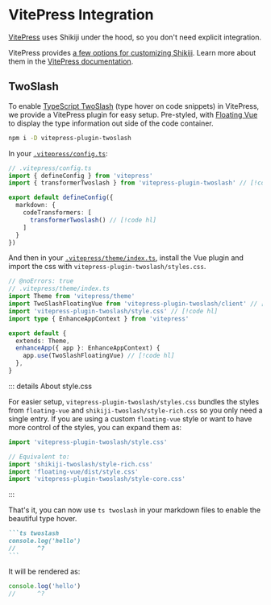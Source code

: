 # VitePress Integration

[VitePress](https://vitepress.dev/) uses Shikiji under the hood, so you don't need explicit integration.

VitePress provides [a few options for customizing Shikiji](https://github.com/vuejs/vitepress/blob/main/src/node/markdown/markdown.ts#L66-L112). Learn more about them in the [VitePress documentation](https://vitepress.dev/reference/site-config#markdown).

## TwoSlash

To enable [TypeScript TwoSlash](/packages/twoslash) (type hover on code snippets) in VitePress, we provide a VitePress plugin for easy setup. Pre-styled, with [Floating Vue](https://floating-vue.starpad.dev/) to display the type information out side of the code container.

<Badges name="vitepress-plugin-twoslash" />

```bash
npm i -D vitepress-plugin-twoslash
```

In your [`.vitepress/config.ts`](https://vitepress.dev/reference/site-config):

```ts twoslash
// .vitepress/config.ts
import { defineConfig } from 'vitepress'
import { transformerTwoslash } from 'vitepress-plugin-twoslash' // [!code hl]

export default defineConfig({
  markdown: {
    codeTransformers: [
      transformerTwoslash() // [!code hl]
    ]
  }
})
```

And then in your [`.vitepress/theme/index.ts`](https://vitepress.dev/guide/custom-theme), install the Vue plugin and import the css with `vitepress-plugin-twoslash/styles.css`.

```ts twoslash
// @noErrors: true
// .vitepress/theme/index.ts
import Theme from 'vitepress/theme'
import TwoSlashFloatingVue from 'vitepress-plugin-twoslash/client' // [!code hl]
import 'vitepress-plugin-twoslash/style.css' // [!code hl]
import type { EnhanceAppContext } from 'vitepress'

export default {
  extends: Theme,
  enhanceApp({ app }: EnhanceAppContext) {
    app.use(TwoSlashFloatingVue) // [!code hl]
  },
}
```

::: details About style.css

For easier setup, `vitepress-plugin-twoslash/styles.css` bundles the styles from `floating-vue` and `shikiji-twoslash/style-rich.css` so you only need a single entry. If you are using a custom `floating-vue` style or want to have more control of the styles, you can expand them as:

```ts
import 'vitepress-plugin-twoslash/style.css'

// Equivalent to:
import 'shikiji-twoslash/style-rich.css'
import 'floating-vue/dist/style.css'
import 'vitepress-plugin-twoslash/style-core.css'
```

:::

That's it, you can now use `ts twoslash` in your markdown files to enable the beautiful type hover.

````md
```ts twoslash
console.log('hello')
//      ^?
```
````

It will be rendered as:

```ts twoslash
console.log('hello')
//      ^?
```
